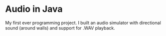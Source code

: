 # Audio in Java
My first ever programming project.
I built an audio simulator with directional sound (around walls) and support for .WAV playback.